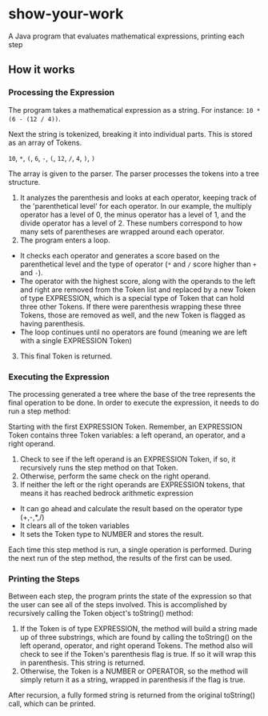 # show-your-work
A Java program that evaluates mathematical expressions, printing each step

## How it works

### Processing the Expression

The program takes a mathematical expression as a string. For instance: `10 * (6 - (12 / 4))`.

Next the string is tokenized, breaking it into individual parts. This is stored as an array of Tokens.

`10`, `*`, `(`, `6`, `-`, `(`, `12`, `/`, `4`, `)`, `)`

The array is given to the parser. The parser processes the tokens into a tree structure.
1) It analyzes the parenthesis and looks at each operator, keeping track of the 'parenthetical level' for each operator. In our example, the multiply operator has a level of 0, the minus operator has a level of 1, and the divide operator has a level of 2. These numbers correspond to how many sets of parentheses are wrapped around each operator.
2) The program enters a loop.
- It checks each operator and generates a score based on the parenthetical level and the type of operator (`*` and `/` score higher than `+` and `-`).
- The operator with the highest score, along with the operands to the left and right are removed from the Token list and replaced by a new Token of type EXPRESSION, which is a special type of Token that can hold three other Tokens. If there were parenthesis wrapping these three Tokens, those are removed as well, and the new Token is flagged as having parenthesis.
- The loop continues until no operators are found (meaning we are left with a single EXPRESSION Token)
3) This final Token is returned.

### Executing the Expression

The processing generated a tree where the base of the tree represents the final operation to be done. In order to execute the expression, it needs to do run a step method:

Starting with the first EXPRESSION Token. Remember, an EXPRESSION Token contains three Token variables: a left operand, an operator, and a right operand.
1) Check to see if the left operand is an EXPRESSION Token, if so, it recursively runs the step method on that Token.
2) Otherwise, perform the same check on the right operand.
3) If neither the left or the right operands are EXPRESSION tokens, that means it has reached bedrock arithmetic expression
- It can go ahead and calculate the result based on the operator type (+,-,*,/)
- It clears all of the token variables
- It sets the Token type to NUMBER and stores the result.

Each time this step method is run, a single operation is performed. During the next run of the step method, the results of the first can be used.

### Printing the Steps

Between each step, the program prints the state of the expression so that the user can see all of the steps involved. This is accomplished by recursively calling the Token object's toString() method:
1) If the Token is of type EXPRESSION, the method will build a string made up of three substrings, which are found by calling the toString() on the left operand, operator, and right operand Tokens. The method also will check to see if the Token's parenthesis flag is true. If so it will wrap this in parenthesis. This string is returned.
2) Otherwise, the Token is a NUMBER or OPERATOR, so the method will simply return it as a string, wrapped in parenthesis if the flag is true.

After recursion, a fully formed string is returned from the original toString() call, which can be printed.
